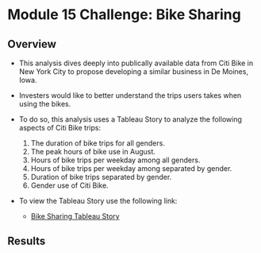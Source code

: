 # Module 15 Challenge: Bike Sharing

## Overview 

- This analysis dives deeply into publically available data from Citi Bike in New York City to propose developing a similar business in De Moines, Iowa. 
- Investers would like to better understand the trips users takes when using the bikes. 
- To do so, this analysis uses a Tableau Story to analyze the following aspects of Citi Bike trips:
    1. The duration of bike trips for all genders. 
    2. The peak hours of bike use in August.
    3. Hours of bike trips per weekday among all genders.
    4. Hours of bike trips per weekday among separated by gender.
    5. Duration of bike trips separated by gender.
    6. Gender use of Citi Bike.

- To view the Tableau Story use the following link:
    - [Bike Sharing Tableau Story](https://public.tableau.com/shared/BJFM52BM7?:display_count=n&:origin=viz_share_link)

## Results



